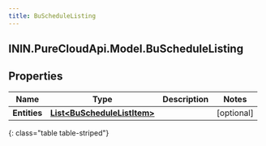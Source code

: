 ```yaml
---
title: BuScheduleListing
---
```

## ININ.PureCloudApi.Model.BuScheduleListing

## Properties

|Name | Type | Description | Notes|
|------------ | ------------- | ------------- | -------------|
| **Entities** | [**List&lt;BuScheduleListItem&gt;**](BuScheduleListItem.html) |  | [optional] |
{: class="table table-striped"}


